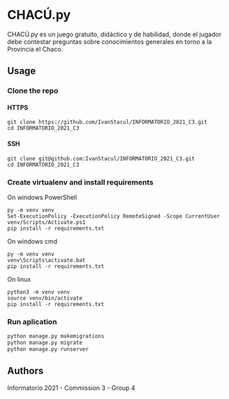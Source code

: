 # CHACÚ.py

CHACÚ.py es un juego gratuito, didáctico y de habilidad, donde el jugador debe contestar preguntas sobre conocimientos generales en torno a la Provincia el Chaco.

## Usage

### Clone the repo

#### HTTPS

``` shell
git clone https://github.com/IvanStacul/INFORMATORIO_2021_C3.git
cd INFORMATORIO_2021_C3
```

#### SSH

``` shell
git clone git@github.com:IvanStacul/INFORMATORIO_2021_C3.git
cd INFORMATORIO_2021_C3
```

### Create virtualenv and install requirements

On windows PowerShell

```shell
py -m venv venv
Set-ExecutionPolicy -ExecutionPolicy RemoteSigned -Scope CurrentUser
venv/Scripts/Activate.ps1
pip install -r requirements.txt
```

On windows cmd

```shell
py -m venv venv
venv\Scripts\activate.bat
pip install -r requirements.txt
```

On linux

```shell
python3 -m venv venv
source venv/bin/activate
pip install -r requirements.txt
```

### Run aplication

```python
python manage.py makemigrations
python manage.py migrate
python manage.py runserver
```

## Authors

Informatorio 2021 - Commission 3 - Group 4
